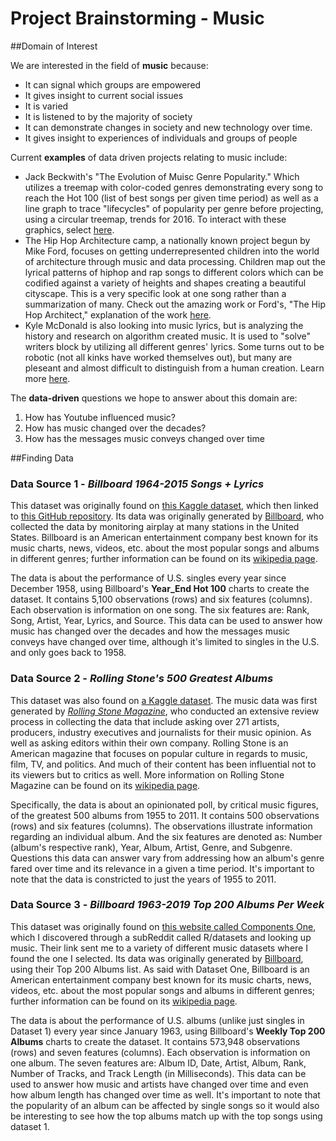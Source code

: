 # Project Brainstorming - Music


##Domain of Interest

We are interested in the field of __music__ because:
<ul>
  <li>
    It can signal which groups are empowered
  </li>
  <li>
    It gives insight to current social issues
  </li>
  <li>
    It is varied
  </li>
  <li>
    It is listened to by the majority of society
  </li>
  <li>
    It can demonstrate changes in society and new technology over time.
  </li>
  <li>
    It gives insight to experiences of individuals and groups of people
  </li>
</ul>


Current __examples__ of data driven projects relating to music include:

  - Jack Beckwith's "The Evolution of Muisc Genre Popularity." Which utilizes a treemap with color-coded genres demonstrating every song to reach the Hot 100 (list of best songs per given time period) as well as a line graph to trace "lifecycles" of popularity per genre before projecting, using a circular treemap, trends for 2016. To interact with these graphics, select [here](http://thedataface.com/2016/09/culture/genre-lifecycles?fbclid=IwAR2tNq0YAAklkI5TKU55t0Owx7qhoGSPUdOsp3xqkxiy1J8IWqTyELThGL4).
  - The Hip Hop Architecture camp, a nationally known project begun by Mike Ford, focuses on getting underrepresented children into the world of architecture through music and data processing. Children map out the lyrical patterns of hiphop and rap songs to different colors which can be codified against a variety of heights and shapes creating a beautiful cityscape. This is a very specific look at one song rather than a summarization of many. Check out the amazing work or Ford's, "The Hip Hop Architect," explanation of the work [here](http://hiphoparchitecture.com/hiphoparchitecture-album).
  - Kyle McDonald is also looking into music lyrics, but is analyzing the history and research on algorithm created music. It is used to "solve" writers block by utilizing all different genres' lyrics. Some turns out to be robotic (not all kinks have worked themselves out), but many are pleseant and almost difficult to distinguish from a human creation. Learn more [here](https://medium.com/artists-and-machine-intelligence/neural-nets-for-generating-music-f46dffac21c0).

The __data-driven__ questions we hope to answer about this domain are:
<ol>
  <li>
    How has Youtube influenced music?
  </li>
  <li>
    How has music changed over the decades?
  </li>
  <li>
    How has the messages music conveys changed over time
  </li>
</ol>

##Finding Data

### Data Source 1 - *Billboard 1964-2015 Songs + Lyrics*
This dataset was originally found on [this Kaggle dataset](https://www.kaggle.com/rakannimer/billboard-lyrics), which then linked to [this GitHub repository](https://github.com/walkerkq/musiclyrics). Its data was originally generated by [Billboard](https://www.billboard.com/archive/charts), who collected the data by monitoring airplay at many stations in the United States. Billboard is an American entertainment company best known for its music charts, news, videos, etc. about the most popular songs and albums in different genres; further information can be found on its [wikipedia page](https://en.wikipedia.org/wiki/Billboard_magazine).

The data is about the performance of U.S. singles every year since December 1958, using Billboard's **Year_End Hot 100** charts to create the dataset. It contains 5,100 observations (rows) and six features (columns). Each observation is information on one song. The six features are: Rank, Song, Artist, Year, Lyrics, and Source. This data can be used to answer how music has changed over the decades and how the messages music conveys have changed over time, although it's limited to singles in the U.S. and only goes back to 1958.

### Data Source 2 - *Rolling Stone's 500 Greatest Albums*
This dataset was also found on [a Kaggle dataset](https://www.kaggle.com/notgibs/500-greatest-albums-of-all-time-rolling-stone). The music data was first generated by [*Rolling Stone Magazine*](https://www.rollingstone.com/music/music-lists/500-greatest-albums-of-all-time-156826/), who conducted an extensive review process in collecting the data that include asking over 271 artists, producers, industry executives and journalists for their music opinion. As well as asking editors within their own company. Rolling Stone is an American magazine that focuses on popular culture in regards to music, film, TV, and politics. And much of their content has been influential not to its viewers but to critics as well. More information on Rolling Stone Magazine can be found on its [wikipedia page](https://en.wikipedia.org/wiki/Rolling_Stone).

Specifically, the data is about an opinionated poll, by critical music figures, of the greatest 500 albums from 1955 to 2011. It contains 500 observations (rows) and six features (columns). The observations illustrate information regarding an individual album. And the six features are denoted as: Number (album's respective rank), Year, Album, Artist, Genre, and Subgenre. Questions this data can answer vary from addressing how an album's genre fared over time and its relevance in a given a time period. It's important to note that the data is constricted to just the years of 1955 to 2011.

### Data Source 3 - *Billboard 1963-2019 Top 200 Albums Per Week*
This dataset was originally found on [this website called Components One](https://components.one/datasets/billboard-200/), which I discovered through a subReddit called R/datasets and looking up music. Their link sent me to a variety of different music datasets where I found the one I selected. Its data was originally generated by [Billboard](https://www.billboard.com/archive/charts), using their Top 200 Albums list. As said with Dataset One, Billboard is an American entertainment company best known for its music charts, news, videos, etc. about the most popular songs and albums in different genres; further information can be found on its [wikipedia page](https://en.wikipedia.org/wiki/Billboard_magazine).

The data is about the performance of U.S. albums (unlike just singles in Dataset 1) every year since January 1963, using Billboard's **Weekly Top 200 Albums** charts to create the dataset. It contains 573,948 observations (rows) and seven features (columns). Each observation is information on one album. The seven features are: Album ID, Date, Artist, Album, Rank, Number of Tracks, and Track Length (in Milliseconds). This data can be used to answer how music and artists have changed over time and even how album length has changed over time as well. It's important to note that the popularity of an album can be affected by single songs so it would also be interesting to see how the top albums match up with the top songs using dataset 1.

